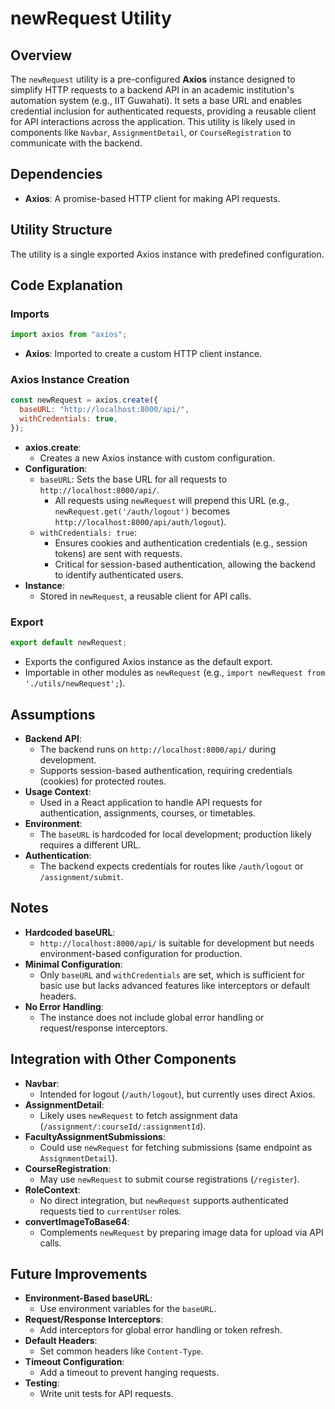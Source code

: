 # newRequest Utility

## Overview

The `newRequest` utility is a pre-configured **Axios** instance designed to simplify HTTP requests to a backend API in an academic institution's automation system (e.g., IIT Guwahati). It sets a base URL and enables credential inclusion for authenticated requests, providing a reusable client for API interactions across the application. This utility is likely used in components like `Navbar`, `AssignmentDetail`, or `CourseRegistration` to communicate with the backend.

## Dependencies

- **Axios**: A promise-based HTTP client for making API requests.

## Utility Structure

The utility is a single exported Axios instance with predefined configuration.

## Code Explanation

### Imports

```javascript
import axios from "axios";
```

- **Axios**: Imported to create a custom HTTP client instance.

### Axios Instance Creation

```javascript
const newRequest = axios.create({
  baseURL: "http://localhost:8000/api/",
  withCredentials: true,
});
```

- **axios.create**:
  - Creates a new Axios instance with custom configuration.
- **Configuration**:
  - `baseURL`: Sets the base URL for all requests to `http://localhost:8000/api/`.
    - All requests using `newRequest` will prepend this URL (e.g., `newRequest.get('/auth/logout')` becomes `http://localhost:8000/api/auth/logout`).
  - `withCredentials: true`:
    - Ensures cookies and authentication credentials (e.g., session tokens) are sent with requests.
    - Critical for session-based authentication, allowing the backend to identify authenticated users.
- **Instance**:
  - Stored in `newRequest`, a reusable client for API calls.

### Export

```javascript
export default newRequest;
```

- Exports the configured Axios instance as the default export.
- Importable in other modules as `newRequest` (e.g., `import newRequest from './utils/newRequest';`).

## Assumptions

- **Backend API**:
  - The backend runs on `http://localhost:8000/api/` during development.
  - Supports session-based authentication, requiring credentials (cookies) for protected routes.
- **Usage Context**:
  - Used in a React application to handle API requests for authentication, assignments, courses, or timetables.
- **Environment**:
  - The `baseURL` is hardcoded for local development; production likely requires a different URL.
- **Authentication**:
  - The backend expects credentials for routes like `/auth/logout` or `/assignment/submit`.

## Notes

- **Hardcoded baseURL**:
  - `http://localhost:8000/api/` is suitable for development but needs environment-based configuration for production.
- **Minimal Configuration**:
  - Only `baseURL` and `withCredentials` are set, which is sufficient for basic use but lacks advanced features like interceptors or default headers.
- **No Error Handling**:
  - The instance does not include global error handling or request/response interceptors.


## Integration with Other Components

- **Navbar**:
  - Intended for logout (`/auth/logout`), but currently uses direct Axios.
- **AssignmentDetail**:
  - Likely uses `newRequest` to fetch assignment data (`/assignment/:courseId/:assignmentId`).
- **FacultyAssignmentSubmissions**:
  - Could use `newRequest` for fetching submissions (same endpoint as `AssignmentDetail`).
- **CourseRegistration**:
  - May use `newRequest` to submit course registrations (`/register`).
- **RoleContext**:
  - No direct integration, but `newRequest` supports authenticated requests tied to `currentUser` roles.
- **convertImageToBase64**:
  - Complements `newRequest` by preparing image data for upload via API calls.

## Future Improvements

- **Environment-Based baseURL**:
  - Use environment variables for the `baseURL`.
- **Request/Response Interceptors**:
  - Add interceptors for global error handling or token refresh.
- **Default Headers**:
  - Set common headers like `Content-Type`.
- **Timeout Configuration**:
  - Add a timeout to prevent hanging requests.
- **Testing**:
  - Write unit tests for API requests.
